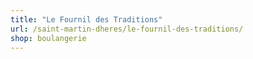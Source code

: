 ```yaml
---
title: "Le Fournil des Traditions"
url: /saint-martin-dheres/le-fournil-des-traditions/
shop: boulangerie
---
```

